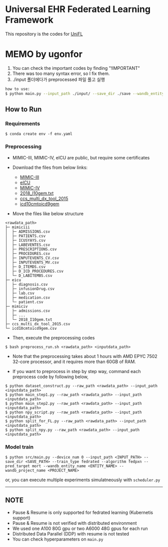 # Universal EHR Federated Learning Framework
This repository is the codes for [UniFL](https://arxiv.org/abs/2211.07300)

# MEMO by ugonfor

1. You can check the important codes by finding "!IMPORTANT"
2. There was too many syntax error, so I fix them.
3. ./input 폴더에다가 preprocessed 파일 풀고 실행
```bash
how to use:
$ python main.py --input_path ./input/ --save_dir ./save --wandb_entity_name test_entity --wandb_project_name test_proj
```





## How to Run
### Requirements
```
$ conda create env -f env.yaml
```

### Preprocessing
- MIMIC-III, MIMIC-IV, eICU are public, but require some certificates
- Download the files from below links: 
    - [MIMIC-III](https://physionet.org/content/mimiciii/1.4/)
    - [eICU](https://physionet.org/content/eicu-crd/2.0/)
    - [MIMIC-IV](https://physionet.org/content/mimiciv/0.3/)
    - [2018_I10gem.txt](https://www.cms.gov/Medicare/Coding/ICD10/Downloads/2018-ICD-10-CM-General-Equivalence-Mappings.zip)
    - [ccs_multi_dx_tool_2015](https://www.hcup-us.ahrq.gov/toolssoftware/ccs/Multi_Level_CCS_2015.zip)
    - [icd10cmtoicd9gem](https://data.nber.org/gem/icd10cmtoicd9gem.csv)

- Move the files like below structure
```
<rawdata_path>
├─ mimiciii
│  ├─ ADMISSIONS.csv
│  ├─ PATIENTS.csv
│  ├─ ICUSYAYS.csv
│  ├─ LABEVENTES.csv
│  ├─ PRESCRIPTIONS.csv
│  ├─ PROCEDURES.csv
│  ├─ INPUTEVENTS_CV.csv
│  ├─ INPUTEVENTS_MV.csv
│  ├─ D_ITEMDS.csv
│  ├─ D_ICD_PROCEDURES.csv
│  └─ D_LABITEMBS.csv
├─ eicu
│  ├─ diagnosis.csv
│  ├─ infusionDrug.csv
│  ├─ lab.csv
│  ├─ medication.csv
│  └─ patient.csv
├─ mimiciv
│  ├─ admissions.csv
│  ├─ ...
│  └─ 2018_I10gem.txt
├─ ccs_multi_dx_tool_2015.csv
└─ icd10cmtoicd9gem.csv

```

- Then, execute the preprocessing codes
```
$ bash preprocess_run.sh <rawdata_path> <inputdata_path>
```
- Note that the preprocessing takes about 1 hours with AMD EPYC 7502 32-core processor, and it requires more than 60GB of RAM.

- If you want to preprocess in step by step way, command each preprocess code by following below,
```
$ python dataset_construct.py --raw_path <rawdata_path> --input_path <inputdata_path>
$ python main_step1.py --raw_path <rawdata_path> --input_path <inputdata_path>
$ python main_step2.py --raw_path <rawdata_path> --input_path <inputdata_path>
$ python npy_script.py --raw_path <rawdata_path> --input_path <inputdata_path>
$ python split_for_FL.py --raw_path <rawdata_path> --input_path <inputdata_path>
$ python split_npy.py --raw_path <rawdata_path> --input_path <inputdata_path>
```


### Model train
```
$ python src/main.py --device_num 0 --input_path <INPUT_PATH> --save_dir <SAVE_PATH> --train_type fedrated --algorithm fedpxn --pred_target mort --wandb_entity_name <ENTITY_NAME> --wandb_project_name <PROJECT_NAME>
```
or, you can execute multiple experiments simulatneously with `scheduler.py`

---
## NOTE
- Pause & Resume is only supported for fedrated learning (Kubernetis support)
- Pause & Resume is not verified with distributed environment
- We used one A100 80G gpu or two A6000 48G gpus for each run
- Distributed Data Parallel (DDP) with resume is not tested
- You can check hyperparameters on `main.py`